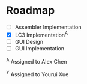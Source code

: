 # Roadmap
- [ ] Assembler Implementation
- [X] LC3 Implementation<sup>A</sup>
- [ ] GUI Design
- [ ] GUI Implementation

<sup>A</sup> Assigned to Alex Chen

<sup>Y</sup> Assigned to Yourui Xue
